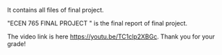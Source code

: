 It contains all files of final project.


"ECEN 765 FINAL PROJECT " is the final report of final project.


The video link is here https://youtu.be/TC1clp2XBGc. Thank you for your grade!
